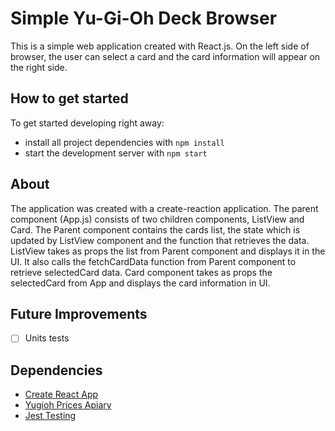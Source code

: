# Simple Yu-Gi-Oh Deck Browser
This is a simple web application created with React.js. On the left side of browser, the user can select a card and the card information will appear on the right side.


## How to get started

To get started developing right away:

* install all project dependencies with `npm install`
* start the development server with `npm start`

## About

The application was created with a create-reaction application.  The parent component (App.js) consists of two children components, ListView and Card.
The Parent component contains the cards list, the state which is updated by ListView component and the function that retrieves the data. ListView takes as props the list from Parent component and displays it in the UI. It also calls the fetchCardData function from Parent component to retrieve selectedCard data. Card component takes as props the selectedCard from App and displays the card information in UI.

## Future Improvements
- [ ] Units tests

## Dependencies
* [Create React App](https://github.com/facebook/create-react-app)
* [Yugioh Prices Apiary](https://yugiohprices.docs.apiary.io/#)
* [Jest Testing](https://jestjs.io/en/)